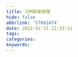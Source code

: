 ```yaml
---
title: JVM简单原理
hide: false
abbrlink: '57681474'
date: 2022-02-15 22:33:11
tags:
categories:
keywords:
---
```

